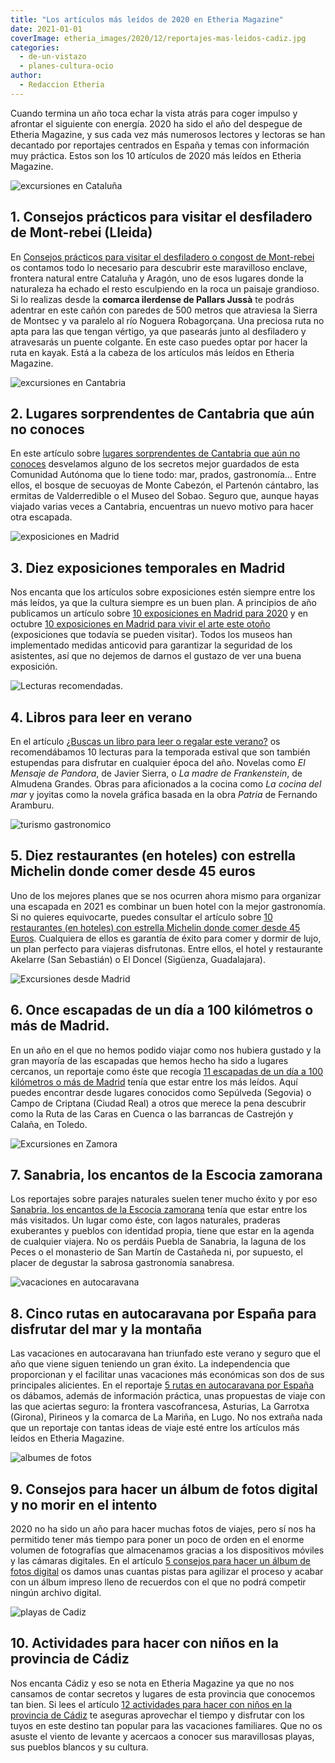 ```yaml
---
title: "Los artículos más leídos de 2020 en Etheria Magazine"
date: 2021-01-01
coverImage: etheria_images/2020/12/reportajes-mas-leidos-cadiz.jpg
categories: 
  - de-un-vistazo
  - planes-cultura-ocio
author: 
  - Redaccion Etheria
---
```


Cuando termina un año toca echar la vista atrás para coger impulso y afrontar el siguiente con energía. 2020 ha sido el año del despegue de Etheria Magazine, y sus cada vez más numerosos lectores y lectoras se han decantado por reportajes centrados en España y temas con información muy práctica. Estos son los 10 artículos de 2020 más leídos en Etheria Magazine.

![excursiones en Cataluña](etheria_images/2020/12/reportajes-mas-leidos-mont-rebei.jpg "El sendero del desfiladero de Mont-rebei fue horadado en la roca como un camino de herradura. © Pepa García")

## 1\. Consejos prácticos para visitar el desfiladero de Mont-rebei (Lleida)

En [Consejos prácticos para visitar el desfiladero o congost de 
Mont-rebei](https://etheriamagazine.com/2020/05/13/consejos-practicos-para-visitar-el-desfiladero-de-mont-rebei-lleida/) 
os contamos todo lo necesario para descubrir este maravilloso enclave, frontera natural 
entre Cataluña y Aragón, uno de esos lugares donde la naturaleza ha echado el resto 
esculpiendo en la roca un paisaje grandioso. Si lo realizas desde la **comarca ilerdense 
de Pallars Jussà** te podrás adentrar en este cañón con paredes de 500 metros que 
atraviesa la Sierra de Montsec y va paralelo al río Noguera Robagorçana. Una preciosa 
ruta no apta para las que tengan vértigo, ya que pasearás junto al desfiladero y 
atravesarás un puente colgante. En este caso puedes optar por hacer la ruta en kayak. 
Está a la cabeza de los artículos más leídos en Etheria Magazine. 

![excursiones en Cantabria](etheria_images/2020/12/reportajes-mas-leidos-cantabria.jpg "Iglesia de Santa Maria de Valverde, en Valderredible (Cantabria).")

## 2\. Lugares sorprendentes de Cantabria que aún no conoces

En este artículo sobre [lugares sorprendentes de Cantabria que aún no 
conoces](https://etheriamagazine.com/2020/06/05/8-lugares-sorprendentes-de-cantabria-para-una-ruta-original/) 
desvelamos alguno de los secretos mejor guardados de esta Comunidad Autónoma que lo 
tiene todo: mar, prados, gastronomía… Entre ellos, el bosque de secuoyas de Monte 
Cabezón, el Partenón cántabro, las ermitas de Valderredible o el Museo del Sobao. Seguro 
que, aunque hayas viajado varias veces a Cantabria, encuentras un nuevo motivo para 
hacer otra escapada. 

![exposiciones en Madrid](etheria_images/2020/12/reportajes-mas-leidos-exposiciones-madrid.jpg "‘Pescadoras valencianas’, 1903. de Joaquín Sorolla. © Diputación de Valencia")

## 3\. Diez exposiciones temporales en Madrid

Nos encanta que los artículos sobre exposiciones estén siempre entre los más leídos, ya 
que la cultura siempre es un buen plan. A principios de año publicamos un artículo sobre [10 
exposiciones en Madrid para 
2020](https://etheriamagazine.com/2020/01/16/10-exposiciones-temporales-museos-madrid-2020/) 
y en octubre [10 exposiciones en Madrid para vivir el arte este 
otoño](https://etheriamagazine.com/2020/10/13/10-exposiciones-en-madrid-para-otono-2020/) 
(exposiciones que todavía se pueden visitar). Todos los museos han implementado medidas 
anticovid para garantizar la seguridad de los asistentes, así que no dejemos de darnos 
el gustazo de ver una buena exposición. 

![Lecturas recomendadas.](etheria_images/2020/12/reportajes-mas-leidos-libros-verano-2020.jpg "Lecturas de verano para divertirse o aprender en vacaciones. © Dan Dumitriu")

## 4\. Libros para leer en verano

En el artículo [¿Buscas un libro para leer o regalar este 
verano?](https://etheriamagazine.com/2020/06/18/libros-y-novedades-leer-verano-2020/) os 
recomendábamos 10 lecturas para la temporada estival que son también estupendas para 
disfrutar en cualquier época del año. Novelas como _El Mensaje de Pandora_, de Javier 
Sierra, o _La madre de Frankenstein_, de Almudena Grandes. Obras para aficionados a la 
cocina como _La cocina del mar_ y joyitas como la novela gráfica basada en la obra 
_Patria_ de Fernando Aramburu. 

![turismo gastronomico](etheria_images/2020/12/reportajes-mas-leidos-restaurantes-estrella-michelin.jpg "Restaurantes con estrella Michelin en hoteles.")

## 5\. Diez restaurantes (en hoteles) con estrella Michelin donde comer desde 45 euros

Uno de los mejores planes que se nos ocurren ahora mismo para organizar una escapada en 
2021 es combinar un buen hotel con la mejor gastronomía. Si no quieres equivocarte, 
puedes consultar el artículo sobre [10 restaurantes (en hoteles) con estrella Michelin 
donde comer desde 45 
Euros](https://etheriamagazine.com/2019/09/20/restaurantes-baratos-o-elitistas-con-estrellas-michelin-en-hoteles/). 
Cualquiera de ellos es garantía de éxito para comer y dormir de lujo, un plan perfecto 
para viajeras disfrutonas. Entre ellos, el hotel y restaurante Akelarre (San Sebastián) 
o El Doncel (Sigüenza, Guadalajara). 

![Excursiones desde Madrid](etheria_images/2020/12/reportajes-mas-leidos-sepulveda.jpg "Sepúlveda es perfecta para una excursión desde Madrid. © Kelu Robles")

## 6\. Once escapadas de un día a 100 kilómetros o más de Madrid.

En un año en el que no hemos podido viajar como nos hubiera gustado y la gran mayoría de 
las escapadas que hemos hecho ha sido a lugares cercanos, un reportaje como éste que 
recogía [11 escapadas de un día a 100 kilómetros o más de 
Madrid](https://etheriamagazine.com/2020/06/02/11-escapadas-cercanas-a-dos-horas-de-madrid/) 
tenía que estar entre los más leídos. Aquí puedes encontrar desde lugares conocidos como 
Sepúlveda (Segovia) o Campo de Criptana (Ciudad Real) a otros que merece la pena 
descubrir como la Ruta de las Caras en Cuenca o las barrancas de Castrejón y Calaña, en 
Toledo. 

![Excursiones en Zamora](etheria_images/2020/12/reportajes-mas-leidos-sanabria.jpg "Panorámica del lago de Sanabria desde el Mirador de los Peces, en San Martín de Castañeda. © Kelu Robles")

## 7\. Sanabria, los encantos de la Escocia zamorana

Los reportajes sobre parajes naturales suelen tener mucho éxito y por eso [Sanabria, los 
encantos de la Escocia 
zamorana](https://etheriamagazine.com/2020/10/07/ruta-en-lago-sanabria-leyendas-hotel-camping/) 
tenía que estar entre los más visitados. Un lugar como éste, con lagos naturales, 
praderas exuberantes y pueblos con identidad propia, tiene que estar en la agenda de 
cualquier viajera. No os perdáis Puebla de Sanabria, la laguna de los Peces o el 
monasterio de San Martín de Castañeda ni, por supuesto, el placer de degustar la sabrosa 
gastronomía sanabresa. 

![vacaciones en autocaravana](etheria_images/2020/12/reportajes-mas-leidos-rutas-auto-caravana.jpg "Rutas en autocarvana por España.")

## 8\. Cinco rutas en autocaravana por España para disfrutar del mar y la montaña

Las vacaciones en autocaravana han triunfado este verano y seguro que el año que viene 
siguen teniendo un gran éxito. La independencia que proporcionan y el facilitar unas 
vacaciones más económicas son dos de sus principales alicientes. En el reportaje [5 
rutas en autocaravana por 
España](https://etheriamagazine.com/2020/07/23/5-rutas-en-auto-caravana-por-espana/) os 
dábamos, además de información práctica, unas propuestas de viaje con las que aciertas 
seguro: la frontera vascofrancesa, Asturias, La Garrotxa (Girona), Pirineos y la comarca 
de La Mariña, en Lugo. No nos extraña nada que un reportaje con tantas ideas de viaje 
esté entre los artículos más leídos en Etheria Magazine. 

![albumes de fotos](etheria_images/2020/12/reportajes-mas-leidos-albumes.jpg "No renuncies a imprimir tus álbumes de fotos.")

## 9\. Consejos para hacer un álbum de fotos digital y no morir en el intento

2020 no ha sido un año para hacer muchas fotos de viajes, pero sí nos ha permitido tener 
más tiempo para poner un poco de orden en el enorme volumen de fotografías que 
almacenamos gracias a los dispositivos móviles y las cámaras digitales. En el artículo [5 
consejos para hacer un álbum de fotos 
digital](https://etheriamagazine.com/2020/04/02/5-consejos-para-hacer-un-album-de-fotos-digital-fotografia-de-viajes/) 
os damos unas cuantas pistas para agilizar el proceso y acabar con un álbum impreso 
lleno de recuerdos con el que no podrá competir ningún archivo digital. 

![playas de Cadiz](etheria_images/2020/12/reportajes-mas-leidos-cadiz.jpg "Playa Fuente del Gallo (Conil). © Etheria Magazine")

## 10\. Actividades para hacer con niños en la provincia de Cádiz

Nos encanta Cádiz y eso se nota en Etheria Magazine ya que no nos cansamos de contar 
secretos y lugares de esta provincia que conocemos tan bien. Si lees el artículo [12 
actividades para hacer con niños en la provincia de 
Cádiz](https://etheriamagazine.com/2020/03/12/12-actividades-familiares-para-viajes-con-ninos-en-cadiz/) 
te aseguras aprovechar el tiempo y disfrutar con los tuyos en este destino tan popular 
para las vacaciones familiares. Que no os asuste el viento de levante y acercaos a 
conocer sus maravillosas playas, sus pueblos blancos y su cultura.
